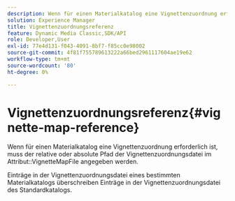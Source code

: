 ```yaml
---
description: Wenn für einen Materialkatalog eine Vignettenzuordnung erforderlich ist, muss der relative oder absolute Pfad der Vignettenzuordnungsdatei im Attribut VignetteMapFile angegeben werden.
solution: Experience Manager
title: Vignettenzuordnungsreferenz
feature: Dynamic Media Classic,SDK/API
role: Developer,User
exl-id: 77e4d131-f043-4091-8bf7-f85cc0e98002
source-git-commit: 4f81f755789613222a66bed2961117604ae19e62
workflow-type: tm+mt
source-wordcount: '80'
ht-degree: 0%

---
```


# Vignettenzuordnungsreferenz{#vignette-map-reference}

Wenn für einen Materialkatalog eine Vignettenzuordnung erforderlich ist, muss der relative oder absolute Pfad der Vignettenzuordnungsdatei im Attribut::VignetteMapFile angegeben werden.

Einträge in der Vignettenzuordnungsdatei eines bestimmten Materialkatalogs überschreiben Einträge in der Vignettenzuordnungsdatei des Standardkatalogs.
